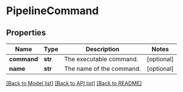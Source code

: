 # PipelineCommand

## Properties
Name | Type | Description | Notes
------------ | ------------- | ------------- | -------------
**command** | **str** | The executable command. | [optional] 
**name** | **str** | The name of the command. | [optional] 

[[Back to Model list]](../README.md#documentation-for-models) [[Back to API list]](../README.md#documentation-for-api-endpoints) [[Back to README]](../README.md)


